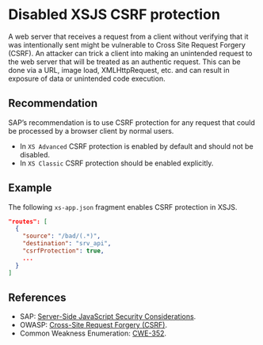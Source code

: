 # Disabled XSJS CSRF protection

A web server that receives a request from a client without verifying that it was intentionally sent might be vulnerable to Cross Site Request Forgery (CSRF). An attacker can trick a client into making an unintended request to the web server that will be treated as an authentic request. This can be done via a URL, image load, XMLHttpRequest, etc. and can result in exposure of data or unintended code execution.

## Recommendation

SAP’s recommendation is to use CSRF protection for any request that could be processed by a browser client by normal users. 
- In `XS Advanced` CSRF protection is enabled by default and should not be disabled. 
- In `XS Classic` CSRF protection should be enabled explicitly. 

## Example

The following `xs-app.json` fragment enables CSRF protection in XSJS.

```json
"routes": [
  {
    "source": "/bad/(.*)",
    "destination": "srv_api",
    "csrfProtection": true,
    ...
  }
]
```

## References

* SAP: [Server-Side JavaScript Security Considerations](https://help.sap.com/docs/SAP_HANA_PLATFORM/d89d4595fae647eabc14002c0340a999/e8a6bc904c0c48a182288604f467e84a.html).
* OWASP: [Cross-Site Request Forgery (CSRF)](https://www.owasp.org/index.php/Cross-Site_Request_Forgery_(CSRF)).
* Common Weakness Enumeration: [CWE-352](https://cwe.mitre.org/data/definitions/352.html).
